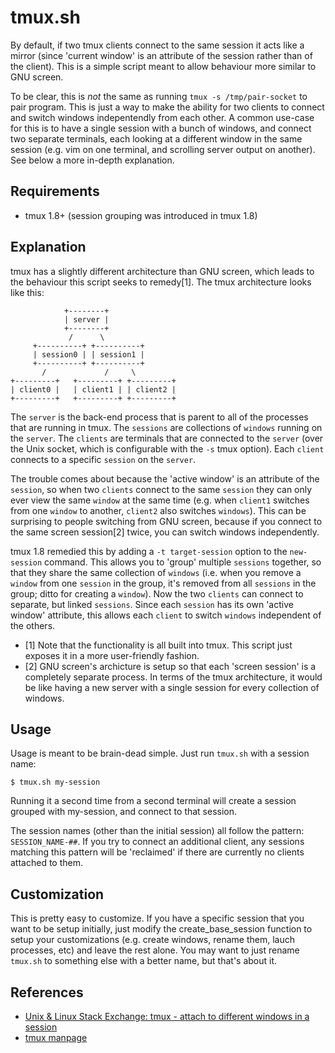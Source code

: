 # tmux.sh

By default, if two tmux clients connect to the same session it acts like a
mirror (since 'current window' is an attribute of the session rather than of
the client). This is a simple script meant to allow behaviour more similar to
GNU screen.

To be clear, this is *not* the same as running `tmux -s /tmp/pair-socket` to
pair program. This is just a way to make the ability for two clients to connect
and switch windows indepentendly from each other. A common use-case for this is
to have a single session with a bunch of windows, and connect two separate
terminals, each looking at a different window in the same session (e.g. vim on
one terminal, and scrolling server output on another). See below a more
in-depth explanation.

## Requirements

* tmux 1.8+ (session grouping was introduced in tmux 1.8)

## Explanation

tmux has a slightly different architecture than GNU screen, which leads to the
behaviour this script seeks to remedy[1]. The tmux architecture looks like this:

                +--------+
                | server |
                +--------+
                 /      \
         +----------+ +----------+
         | session0 | | session1 |
         +----------+ +----------+
           /             /     \
    +---------+   +---------+ +---------+
    | client0 |   | client1 | | client2 |
    +---------+   +---------+ +---------+

The `server` is the back-end process that is parent to all of the processes
that are running in tmux. The `sessions` are collections of `windows` running
on the `server`. The `clients` are terminals that are connected to the `server`
(over the Unix socket, which is configurable with the `-s` tmux option). Each
`client` connects to a specific `session` on the `server`.

The trouble comes about because the 'active window' is an attribute of the
`session`, so when two `clients` connect to the same `session` they can only
ever view the same `window` at the same time (e.g. when `client1` switches from
one `window` to another, `client2` also switches `windows`). This can be
surprising to people switching from GNU screen, because if you connect to the
same screen session[2] twice, you can switch windows independently.

tmux 1.8 remedied this by adding a `-t target-session` option to the
`new-session` command. This allows you to 'group' multiple `sessions` together,
so that they share the same collection of `windows` (i.e. when you remove a
`window` from one `session` in the group, it's removed from all `sessions` in
the group; ditto for creating a `window`). Now the two `clients` can connect to
separate, but linked `sessions`. Since each `session` has its own 'active
window' attribute, this allows each `client` to switch `windows` independent of
the others.

 - [1] Note that the functionality is all built into tmux. This script just exposes it in a more user-friendly fashion.
 - [2] GNU screen's archicture is setup so that each 'screen session' is a completely separate process. In terms of the tmux architecture, it would be like having a new server with a single session for every collection of windows.

## Usage

Usage is meant to be brain-dead simple. Just run `tmux.sh` with a session name:

    $ tmux.sh my-session

Running it a second time from a second terminal will create a session grouped
with my-session, and connect to that session.

The session names (other than the initial session) all follow the pattern:
`SESSION_NAME-##`. If you try to connect an additional client, any sessions
matching this pattern will be 'reclaimed' if there are currently no clients
attached to them.

## Customization

This is pretty easy to customize. If you have a specific session that you want
to be setup initially, just modify the create_base_session function to setup
your customizations (e.g. create windows, rename them, lauch processes, etc)
and leave the rest alone. You may want to just rename `tmux.sh` to something
else with a better name, but that's about it.

## References

* [Unix & Linux Stack Exchange: tmux - attach to different windows in a session](http://unix.stackexchange.com/questions/24274/attach-to-different-windows-in-session)
* [tmux manpage](http://linux.die.net/man/1/tmux)
